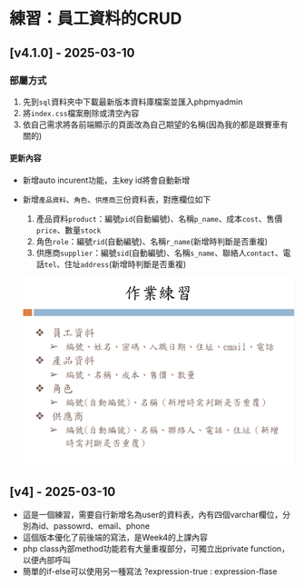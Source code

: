 # 練習：員工資料的CRUD
## [v4.1.0] - 2025-03-10
### 部屬方式
1. 先到`sql`資料夾中下載最新版本資料庫檔案並匯入phpmyadmin
2. 將`index.css`檔案刪除或清空內容
3. 依自己需求將各前端顯示的頁面改為自己期望的名稱(因為我的都是跟賽車有關的)
#### 更新內容
- 新增auto incurent功能，主key id將會自動新增
- 新增`產品資料`、`角色`、`供應商`三份資料表，對應欄位如下
     1. 產品資料`product`：編號`pid`(自動編號)、名稱`p_name`、成本`cost`、售價`price`、數量`stock`
     2. 角色`role`：編號`rid`(自動編號)、名稱`r_name`(新增時判斷是否重複)
     3. 供應商`supplier`：編號`sid`(自動編號)、名稱`s_name`、聯絡人`contact`、電話`tel`、住址`address`(新增時判斷是否重複)

    ![alt text](image.png)
## [v4] - 2025-03-10
- 這是一個練習，需要自行新增名為user的資料表，內有四個varchar欄位，分別為id、passowrd、email、phone
- 這個版本優化了前後端的寫法，是Week4的上課內容
- php class內部method功能若有大量重複部分，可獨立出private function，以便內部呼叫
- 簡單的if-else可以使用另一種寫法 ?expression-true : expression-flase
